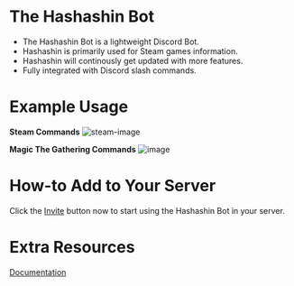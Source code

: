 # The Hashashin Bot

- The Hashashin Bot is a lightweight Discord Bot.
- Hashashin is primarily used for Steam games information.
- Hashashin will continously get updated with more features.
- Fully integrated with Discord slash commands.

# Example Usage

**Steam Commands**
![steam-image](https://user-images.githubusercontent.com/66129579/162597052-4110f0fa-18e5-4366-936e-84d4df556123.png)

**Magic The Gathering Commands**
![image](https://user-images.githubusercontent.com/66129579/162597064-73245242-1b56-457e-844c-d547f932e50d.png)

# How-to Add to Your Server

 Click the [Invite](https://discord.com/oauth2/authorize?client_id=767525425865818142&permissions=534723951680&redirect_uri=https%3A%2F%2Fdiscordapp.com%2Foauth2%2Fauthorize%3F%26client_id%3D%5B767525425865818142%5D%26scope%3Dbot&scope=bot%20applications.commands&permissions=8) button now to start using the Hashashin Bot in your server.

# Extra Resources

[Documentation](http://www.hashashinbot.com/steam)
